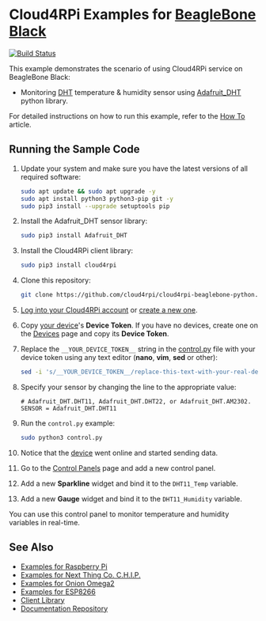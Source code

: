 Cloud4RPi Examples for [BeagleBone Black](https://beagleboard.org/black)
============================================================================

[![Build Status](https://travis-ci.org/cloud4rpi/cloud4rpi-beaglebone-python.svg?branch=master)](https://travis-ci.org/cloud4rpi/cloud4rpi-beaglebone-python)

This example demonstrates the scenario of using Cloud4RPi service on BeagleBone Black:

 - Monitoring [DHT](https://learn.adafruit.com/dht) temperature & humidity sensor using [Adafruit_DHT](https://github.com/adafruit/Adafruit_Python_DHT) python library.

For detailed instructions on how to run this example, refer to the [How To](https://cloud4rpi.github.io/docs/howto/bbb) article.

## Running the Sample Code

1. Update your system and make sure you have the latest versions of all required software:
    ```sh
    sudo apt update && sudo apt upgrade -y
    sudo apt install python3 python3-pip git -y
    sudo pip3 install --upgrade setuptools pip
    ```
   
2. Install the Adafruit_DHT sensor library:
    ```sh
    sudo pip3 install Adafruit_DHT
    ```
   
3. Install the Cloud4RPi client library:
    ```sh
    sudo pip3 install cloud4rpi
    ```
4. Clone this repository:
    ```sh
    git clone https://github.com/cloud4rpi/cloud4rpi-beaglebone-python.git && cd cloud4rpi-beaglebone-python
    ```
5. [Log into your Cloud4RPi account](https://cloud4rpi.io/signin) or [create a new one](https://cloud4rpi.io/register).
6. Copy [your device](https://cloud4rpi.io/devices)'s **Device Token**. If you have no devices, create one on the [Devices](https://cloud4rpi.io/devices) page and copy its **Device Token**.
7. Replace the `__YOUR_DEVICE_TOKEN__` string in the [control.py](https://github.com/cloud4rpi/cloud4rpi-beaglebone-python/blob/master/control.py) file with your device token using any text editor (**nano**, **vim**, **sed** or other):
    ```sh
    sed -i 's/__YOUR_DEVICE_TOKEN__/replace-this-text-with-your-real-device-token/' control.py
    ```
8. Specify your sensor by changing the line to the appropriate value:
    ```
   # Adafruit_DHT.DHT11, Adafruit_DHT.DHT22, or Adafruit_DHT.AM2302.
   SENSOR = Adafruit_DHT.DHT11
   ```

9. Run the `control.py` example:
    ```sh
    sudo python3 control.py
    ```
10. Notice that the [device](https://cloud4rpi.io/devices) went online and started sending data.
11. Go to the [Control Panels](https://cloud4rpi.io/control-panels/) page and add a new control panel.
12. Add a new **Sparkline** widget and bind it to the `DHT11_Temp` variable.
13. Add a new **Gauge** widget and bind it to the `DHT11_Humidity` variable.

You can use this control panel to monitor temperature and humidity variables in real-time.

## See Also

* [Examples for Raspberry Pi](https://github.com/cloud4rpi/cloud4rpi-raspberrypi-python)
* [Examples for Next Thing Co. C.H.I.P.](https://github.com/cloud4rpi/cloud4rpi-chip-python)
* [Examples for Onion Omega2](https://github.com/cloud4rpi/cloud4rpi-omega2-python)
* [Examples for ESP8266](https://github.com/cloud4rpi/cloud4rpi-esp8266-micropython)
* [Client Library](https://github.com/cloud4rpi/cloud4rpi)
* [Documentation Repository](https://github.com/cloud4rpi/docs)
